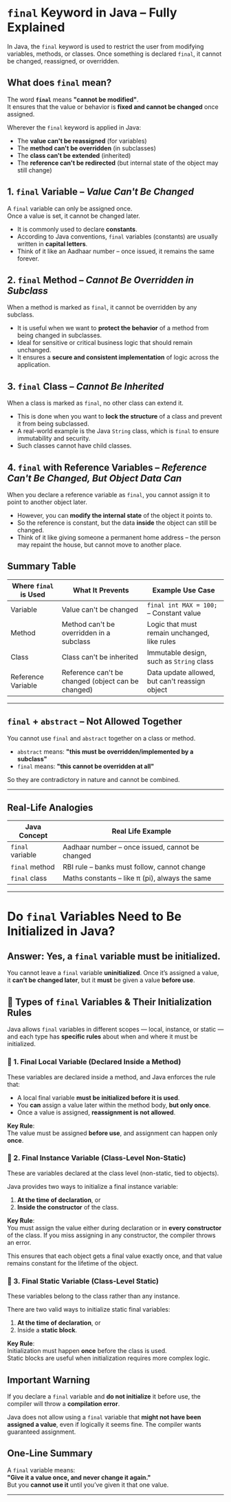 #  `final` Keyword in Java – Fully Explained

In Java, the `final` keyword is used to restrict the user from modifying variables, methods, or classes. Once something is declared `final`, it cannot be changed, reassigned, or overridden.


##  What does `final` mean?

The word **`final`** means **"cannot be modified"**.  
It ensures that the value or behavior is **fixed and cannot be changed** once assigned.

Wherever the `final` keyword is applied in Java:
- The **value can't be reassigned** (for variables)
- The **method can't be overridden** (in subclasses)
- The **class can't be extended** (inherited)
- The **reference can't be redirected** (but internal state of the object may still change)


##  1. `final` Variable – *Value Can't Be Changed*

A `final` variable can only be assigned once.  
Once a value is set, it cannot be changed later.

- It is commonly used to declare **constants**.
- According to Java conventions, `final` variables (constants) are usually written in **capital letters**.
- Think of it like an Aadhaar number – once issued, it remains the same forever.


##  2. `final` Method – *Cannot Be Overridden in Subclass*

When a method is marked as `final`, it cannot be overridden by any subclass.

- It is useful when we want to **protect the behavior** of a method from being changed in subclasses.
- Ideal for sensitive or critical business logic that should remain unchanged.
- It ensures a **secure and consistent implementation** of logic across the application.


##  3. `final` Class – *Cannot Be Inherited*

When a class is marked as `final`, no other class can extend it.

- This is done when you want to **lock the structure** of a class and prevent it from being subclassed.
- A real-world example is the Java `String` class, which is `final` to ensure immutability and security.
- Such classes cannot have child classes.


##  4. `final` with Reference Variables – *Reference Can't Be Changed, But Object Data Can*

When you declare a reference variable as `final`, you cannot assign it to point to another object later.

- However, you can **modify the internal state** of the object it points to.
- So the reference is constant, but the data **inside** the object can still be changed.
- Think of it like giving someone a permanent home address – the person may repaint the house, but cannot move to another place.


##  Summary Table

| Where `final` is Used         | What It Prevents                                  | Example Use Case                                  |
|-------------------------------|----------------------------------------------------|---------------------------------------------------|
|  Variable                   | Value can't be changed                             | `final int MAX = 100;` – Constant value           |
|  Method                    | Method can't be overridden in a subclass           | Logic that must remain unchanged, like rules      |
|  Class                     | Class can't be inherited                           | Immutable design, such as `String` class          |
|  Reference Variable         | Reference can't be changed (object can be changed) | Data update allowed, but can't reassign object    |

---

##  `final` + `abstract` – Not Allowed Together

You cannot use `final` and `abstract` together on a class or method.

- `abstract` means: **"this must be overridden/implemented by a subclass"**
- `final` means: **"this cannot be overridden at all"**

So they are contradictory in nature and cannot be combined.

---

##  Real-Life Analogies

| Java Concept      | Real Life Example                              |
|-------------------|-------------------------------------------------|
| `final` variable  | Aadhaar number – once issued, cannot be changed |
| `final` method    | RBI rule – banks must follow, cannot change     |
| `final` class     | Maths constants – like π (pi), always the same  |

---

#  Do `final` Variables Need to Be Initialized in Java?

##  Answer: Yes, a `final` variable **must be initialized**.

You cannot leave a `final` variable **uninitialized**. Once it’s assigned a value, it **can’t be changed later**, but it **must** be given a value **before use**.


## 🔸 Types of `final` Variables & Their Initialization Rules

Java allows `final` variables in different scopes — local, instance, or static — and each type has **specific rules** about when and where it must be initialized.


### 🔹 1. Final Local Variable (Declared Inside a Method)

These variables are declared inside a method, and Java enforces the rule that:

- A local final variable **must be initialized before it is used**.
- You **can** assign a value later within the method body, **but only once**.
- Once a value is assigned, **reassignment is not allowed**.

**Key Rule**:  
The value must be assigned **before use**, and assignment can happen only **once**.


### 🔹 2. Final Instance Variable (Class-Level Non-Static)

These are variables declared at the class level (non-static, tied to objects).  

Java provides two ways to initialize a final instance variable:

1. **At the time of declaration**, or  
2. **Inside the constructor** of the class.

**Key Rule**:  
You must assign the value either during declaration or in **every constructor** of the class. If you miss assigning in any constructor, the compiler throws an error.

This ensures that each object gets a final value exactly once, and that value remains constant for the lifetime of the object.


### 🔹 3. Final Static Variable (Class-Level Static)

These variables belong to the class rather than any instance.

There are two valid ways to initialize static final variables:

1. **At the time of declaration**, or  
2. Inside a **static block**.

**Key Rule**:  
Initialization must happen **once** before the class is used.  
Static blocks are useful when initialization requires more complex logic.


##  Important Warning

If you declare a `final` variable and **do not initialize** it before use, the compiler will throw a **compilation error**.

Java does not allow using a `final` variable that **might not have been assigned a value**, even if logically it seems fine. The compiler wants guaranteed assignment.

##  One-Line Summary

A `final` variable means:  
**"Give it a value once, and never change it again."**  
But you **cannot use it** until you’ve given it that one value.

---
